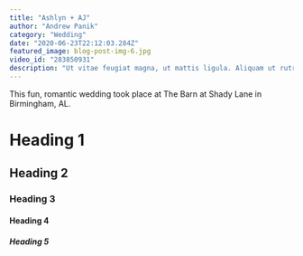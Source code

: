 ```yaml
---
title: "Ashlyn + AJ"
author: "Andrew Panik"
category: "Wedding"
date: "2020-06-23T22:12:03.284Z"
featured_image: blog-post-img-6.jpg
video_id: "283850931"
description: "Ut vitae feugiat magna, ut mattis ligula. Aliquam ut rutrum est. Maecenas sit amet scelerisque orci. Aenean et ex ut elit tincidunt rutrum vitae eleifend metus. Nunc tincidunt venenatis tellus euismod fermentum. Maecenas sed dapibus eros. Phasellus eu mi metus. Nunc mi nisl, viverra id sollicitudin et, auctor sit amet augue. Morbi blandit dolor ac rhoncus semper"
---
```


This fun, romantic wedding took place at The Barn at Shady Lane in Birmingham, AL.

# Heading 1
## Heading 2
### Heading 3
#### Heading 4
##### Heading 5
